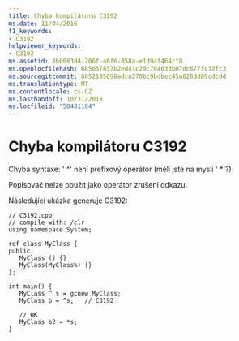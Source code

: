 ```yaml
---
title: Chyba kompilátoru C3192
ms.date: 11/04/2016
f1_keywords:
- C3192
helpviewer_keywords:
- C3192
ms.assetid: 8b0083d4-706f-46f6-858a-e1d9af464cf8
ms.openlocfilehash: 685657857b2ed41c29c704633b07dc677fc32fc3
ms.sourcegitcommit: 6052185696adca270bc9bdbec45a626dd89cdcdd
ms.translationtype: MT
ms.contentlocale: cs-CZ
ms.lasthandoff: 10/31/2018
ms.locfileid: "50481104"
---
```

# <a name="compiler-error-c3192"></a>Chyba kompilátoru C3192

Chyba syntaxe: ' ^' není prefixový operátor (měli jste na mysli ' *'?)

Popisovač nelze použít jako operátor zrušení odkazu.

Následující ukázka generuje C3192:

```
// C3192.cpp
// compile with: /clr
using namespace System;

ref class MyClass {
public:
   MyClass () {}
   MyClass(MyClass%) {}
};

int main() {
   MyClass ^ s = gcnew MyClass;
   MyClass b = ^s;   // C3192

   // OK
   MyClass b2 = *s;
}
```